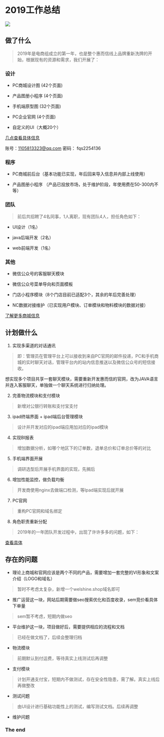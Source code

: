 # 2019工作总结

![](https://www.showdoc.cc/server/api/common/visitfile/sign/0be772fec6ca46ee9c7b913b91bfcdb0?showdoc=.jpg)

## 做了什么

> 2019年是电商组成立的第一年，也是整个惠而信线上品牌重新洗牌的开始，根据现有的资源和需求，我们开展了：

### 设计

- PC商城设计图 (42个页面)

- 产品图册小程序 (4个页面)

- 手机端原型图 (32个页面)

- PC企业官网 (4个页面)

- 自定义的UI（大概20个）

[几点查看具体信息][1]

账号：1105813323@qq.com 密码： fqs2254136

### 程序

- PC商城前后台（基本功能已实现，年后回来导入信息并内部上线使用）

- 产品图册小程序 （产品已投放市场，处于维护阶段，年使用费在50-300内不等）

### 团队

> 前后共招聘了4名同事，1人离职，现有团队4人，担任角色如下：

- UI设计（1名）

- java后端开发（2名）

- web前端开发（1名）

### 其他

- 微信公众号的客服聊天模块

- 微信公众号菜单导向和页面模板

- 门店小程序模块（8个门店目前已适配3个，其余的年后完善处理）

- NC数据对接维护（已实现用户模块、订单模块和物料模块的数据对接）

[了解更多商城信息][2]

## 计划做什么

1. 实现多渠道的对话通讯

> 即：管理员在管理平台上可以接收到来自PC官网的邮件投递，PC和手机商城的实时聊天对话，管理平台内的站内信息推送以及微信公众号的短信接收。

想实现多个项目共享一套聊天模块，需要重新开发惠而信的官网，改为JAVA语言并连入客服聊天，单独做一个聊天系统进行归纳处理。

2. 完善物流模块和支付模块

> 新增对公银行转账和支付宝支付

3. ipad终端界面 + ipad端后台管理模块

> 设计并开发对应的ipad端应用加对应的ipad模块

4. 实现BI报表

> 增加数据分析，如哪个地区下的订单数，退单总价和订单总价等的对比

5. 手机端界面开展

> 调研选型后开展手机界面的实现，先搁后

6. 增加性能监控，做负载均衡

> 开发商使用nginx去做端口检测，等Ipad端实现后就开展

7. PC官网

> 重构PC官网和域名绑定

8. 角色职责重新分配

> 2019年的一年团队开发过程中，出现了许许多多的问题，如下：

[查看具体][3]


## 存在的问题

- 理论上商城和官网应该是两个不同的产品，需要增加一套完整的VI形象和文案介绍（LOGO和域名）

> 暂时不考虑太复杂，新增一个welshine.shop域名即可

- 推广运营这一块，网站后期需要做seo搜索优化和百度收录，sem竞价看具体下单量

> sem暂不考虑，短期内做seo

- 平台维护这一块，项目做好后，需要提供相应的流程和文档

> 已经在做文档了，后续会整理归档

- 物流模块

> 前期默认到付运费，等待真实上线测试后再调整

- 支付模块

> 计划开通支付宝，短期内不做测试，存在安全性隐患，需了解。真实上线后再做整改

- 测试问题

> 由UI设计进行基础功能性上的测试，编写测试文档。后续再调整

- 维护问题

### The end

[1]: https://lanhuapp.com/web/#/item?cid=&fid=all&tid=8e9317f3-c167-48e8-a3d6-ecef836d56f1
[2]: https://www.showdoc.cc/492631783390328?page_id=3812530320369937
[3]: https://www.showdoc.cc/page/edit/492631783390328/3815658188805633